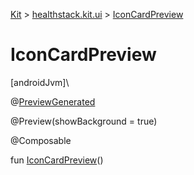 
[Kit](../../kit.html) > [healthstack.kit.ui](index.html) > [IconCardPreview](-icon-card-preview.html)



# IconCardPreview



[androidJvm]\




@[PreviewGenerated](../healthstack.kit.annotation/-preview-generated/index.html)



@Preview(showBackground = true)



@Composable



fun [IconCardPreview](-icon-card-preview.html)()




